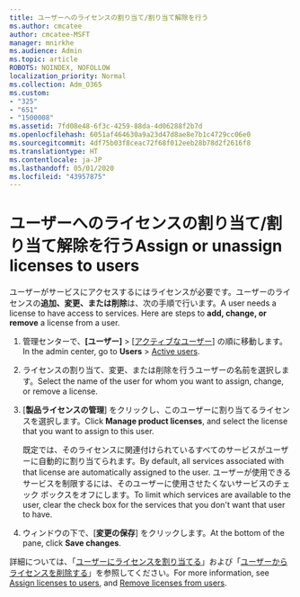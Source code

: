 ```yaml
---
title: ユーザーへのライセンスの割り当て/割り当て解除を行う
ms.author: cmcatee
author: cmcatee-MSFT
manager: mnirkhe
ms.audience: Admin
ms.topic: article
ROBOTS: NOINDEX, NOFOLLOW
localization_priority: Normal
ms.collection: Adm_O365
ms.custom:
- "325"
- "651"
- "1500008"
ms.assetid: 7fd08e48-6f3c-4259-88da-4d06288f2b7d
ms.openlocfilehash: 6051af464630a9a23d47d8ae8e7b1c4729cc06e0
ms.sourcegitcommit: 4df75b03f8ceac72f68f012eeb28b78d2f2616f8
ms.translationtype: HT
ms.contentlocale: ja-JP
ms.lasthandoff: 05/01/2020
ms.locfileid: "43957875"
---
```

# <a name="assign-or-unassign-licenses-to-users"></a><span data-ttu-id="6da7d-102">ユーザーへのライセンスの割り当て/割り当て解除を行う</span><span class="sxs-lookup"><span data-stu-id="6da7d-102">Assign or unassign licenses to users</span></span>

<span data-ttu-id="6da7d-p101">ユーザーがサービスにアクセスするにはライセンスが必要です。ユーザーのライセンスの**追加、変更、または削除**は、次の手順で行います。</span><span class="sxs-lookup"><span data-stu-id="6da7d-p101">A user needs a license to have access to services. Here are steps to **add, change, or remove** a license from a user.</span></span>
  
1. <span data-ttu-id="6da7d-105">管理センターで、**[ユーザー]** \> [[アクティブなユーザー]](https://go.microsoft.com/fwlink/p/?linkid=834822) の順に移動します。</span><span class="sxs-lookup"><span data-stu-id="6da7d-105">In the admin center, go to **Users** \> [Active users](https://go.microsoft.com/fwlink/p/?linkid=834822).</span></span>

2. <span data-ttu-id="6da7d-106">ライセンスの割り当て、変更、または削除を行うユーザーの名前を選択します。</span><span class="sxs-lookup"><span data-stu-id="6da7d-106">Select the name of the user for whom you want to assign, change, or remove a license.</span></span>

3. <span data-ttu-id="6da7d-107">[**製品ライセンスの管理**] をクリックし、このユーザーに割り当てるライセンスを選択します。</span><span class="sxs-lookup"><span data-stu-id="6da7d-107">Click **Manage product licenses**, and select the license that you want to assign to this user.</span></span>

    <span data-ttu-id="6da7d-108">既定では、そのライセンスに関連付けられているすべてのサービスがユーザーに自動的に割り当てられます。</span><span class="sxs-lookup"><span data-stu-id="6da7d-108">By default, all services associated with that license are automatically assigned to the user.</span></span> <span data-ttu-id="6da7d-109">ユーザーが使用できるサービスを制限するには、そのユーザーに使用させたくないサービスのチェック ボックスをオフにします。</span><span class="sxs-lookup"><span data-stu-id="6da7d-109">To limit which services are available to the user, clear the check box for the services that you don't want that user to have.</span></span>

4. <span data-ttu-id="6da7d-110">ウィンドウの下で、[**変更の保存**] をクリックします。</span><span class="sxs-lookup"><span data-stu-id="6da7d-110">At the bottom of the pane, click **Save changes**.</span></span>

<span data-ttu-id="6da7d-111">詳細については、「[ユーザーにライセンスを割り当てる](https://docs.microsoft.com/office365/admin/subscriptions-and-billing/assign-licenses-to-users)」および「[ユーザーからライセンスを削除する](https://docs.microsoft.com/office365/admin/subscriptions-and-billing/remove-licenses-from-users)」を参照してください。</span><span class="sxs-lookup"><span data-stu-id="6da7d-111">For more information, see [Assign licenses to users](https://docs.microsoft.com/office365/admin/subscriptions-and-billing/assign-licenses-to-users), and [Remove licenses from users](https://docs.microsoft.com/office365/admin/subscriptions-and-billing/remove-licenses-from-users).</span></span>